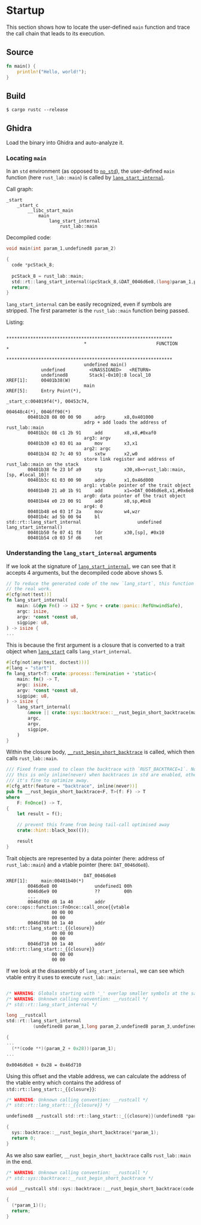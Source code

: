 # Startup

This section shows how to locate the user-defined `main` function and trace the call chain that leads to its execution.

## Source

```rust
fn main() {
    println!("Hello, world!");
}
```

## Build

```
$ cargo rustc --release
```

## Ghidra

Load the binary into Ghidra and auto-analyze it.

### Locating `main`

In an `std` environment (as opposed to [`no_std`](https://docs.rust-embedded.org/book/intro/no-std.html)), the user-defined `main` function (here `rust_lab::main`) is called by [`lang_start_internal`](https://stdrs.dev/nightly/x86_64-unknown-linux-gnu/std/rt/fn.lang_start_internal.html).

Call graph:

```
_start
    _start_c
        __libc_start_main
            main
                lang_start_internal
                    rust_lab::main
```

Decompiled code:

```c
void main(int param_1,undefined8 param_2)

{
  code *pcStack_8;
  
  pcStack_8 = rust_lab::main;
  std::rt::lang_start_internal(&pcStack_8,&DAT_0046d6e8,(long)param_1,param_2,0);
  return;
}
```

`lang_start_internal` can be easily recognized, even if symbols are stripped. The first parameter is the `rust_lab::main` function being passed.

Listing:

```
                             **************************************************************
                             *                          FUNCTION                          *
                             **************************************************************
                             undefined main()
             undefined         <UNASSIGNED>   <RETURN>
             undefined8        Stack[-0x10]:8 local_10                                XREF[1]:     00401b38(W)  
                             main                                            XREF[5]:     Entry Point(*), 
                                                                                          _start_c:004019f4(*), 00453c74, 
                                                                                          004648c4(*), 0046ff90(*)  
        00401b28 08 00 00 90     adrp       x8,0x401000
                             adrp + add loads the address of rust_lab::main
        00401b2c 08 c1 2b 91     add        x8,x8,#0xaf0
                             arg3: argv
        00401b30 e3 03 01 aa     mov        x3,x1
                             arg2: argc
        00401b34 02 7c 40 93     sxtw       x2,w0
                             store link register and address of rust_lab::main on the stack
        00401b38 fe 23 bf a9     stp        x30,x8=>rust_lab::main,[sp, #local_10]!
        00401b3c 61 03 00 90     adrp       x1,0x46d000
                             arg1: vtable pointer of the trait object
        00401b40 21 a0 1b 91     add        x1=>DAT_0046d6e8,x1,#0x6e8
                             arg0: data pointer of the trait object
        00401b44 e0 23 00 91     add        x0,sp,#0x8
                             arg4: 0
        00401b48 e4 03 1f 2a     mov        w4,wzr
        00401b4c ad 5b 00 94     bl         std::rt::lang_start_internal                     undefined lang_start_internal()
        00401b50 fe 07 41 f8     ldr        x30,[sp], #0x10
        00401b54 c0 03 5f d6     ret
```

### Understanding the `lang_start_internal` arguments

If we look at the signature of [`lang_start_internal`](https://github.com/rust-lang/rust/blob/738c08b63c4f9e3ebdaec5eece7b6fbc354f6467/library/std/src/rt.rs#L152), we can see that it accepts 4 arguments, but the decompiled code above shows 5.

```rust
// To reduce the generated code of the new `lang_start`, this function is doing
// the real work.
#[cfg(not(test))]
fn lang_start_internal(
    main: &(dyn Fn() -> i32 + Sync + crate::panic::RefUnwindSafe),
    argc: isize,
    argv: *const *const u8,
    sigpipe: u8,
) -> isize {
...
```

This is because the first argument is a closure that is converted to a trait object when [`lang_start`](https://github.com/rust-lang/rust/blob/738c08b63c4f9e3ebdaec5eece7b6fbc354f6467/library/std/src/rt.rs#L199) calls `lang_start_internal`.

```rust
#[cfg(not(any(test, doctest)))]
#[lang = "start"]
fn lang_start<T: crate::process::Termination + 'static>(
    main: fn() -> T,
    argc: isize,
    argv: *const *const u8,
    sigpipe: u8,
) -> isize {
    lang_start_internal(
        &move || crate::sys::backtrace::__rust_begin_short_backtrace(main).report().to_i32(),
        argc,
        argv,
        sigpipe,
    )
}
```

Within the closure body, [`__rust_begin_short_backtrace`](https://github.com/rust-lang/rust/blob/738c08b63c4f9e3ebdaec5eece7b6fbc354f6467/library/std/src/sys/backtrace.rs#L148) is called, which then calls `rust_lab::main`.

```rust
/// Fixed frame used to clean the backtrace with `RUST_BACKTRACE=1`. Note that
/// this is only inline(never) when backtraces in std are enabled, otherwise
/// it's fine to optimize away.
#[cfg_attr(feature = "backtrace", inline(never))]
pub fn __rust_begin_short_backtrace<F, T>(f: F) -> T
where
    F: FnOnce() -> T,
{
    let result = f();

    // prevent this frame from being tail-call optimised away
    crate::hint::black_box(());

    result
}
```

Trait objects are represented by a data pointer (here: address of `rust_lab::main`) and a vtable pointer (here: `DAT_0046d6e8`).

```
                             DAT_0046d6e8                                    XREF[1]:     main:00401b40(*)  
        0046d6e8 00              undefined1 00h
        0046d6e9 00              ??         00h
        ...
        0046d700 d8 1a 40        addr       core::ops::function::FnOnce::call_once{{vtable
                 00 00 00 
                 00 00
        0046d708 b0 1a 40        addr       std::rt::lang_start::_{{closure}}
                 00 00 00 
                 00 00
        0046d710 b0 1a 40        addr       std::rt::lang_start::_{{closure}}
                 00 00 00 
                 00 00
```

If we look at the disassembly of `lang_start_internal`, we can see which vtable entry it uses to execute `rust_lab::main`:

```c

/* WARNING: Globals starting with '_' overlap smaller symbols at the same address */
/* WARNING: Unknown calling convention: __rustcall */
/* std::rt::lang_start_internal */

long __rustcall
std::rt::lang_start_internal
          (undefined8 param_1,long param_2,undefined8 param_3,undefined8 param_4,byte param_5)

{
...
  (**(code **)(param_2 + 0x28))(param_1);
...
```
```
0x0046d6e8 + 0x28 = 0x46d710
```

Using this offset and the vtable address, we can calculate the address of the vtable entry which contains the address of `std::rt::lang_start::_{{closure}}`:

```c
/* WARNING: Unknown calling convention: __rustcall */
/* std::rt::lang_start::_{{closure}} */

undefined8 __rustcall std::rt::lang_start::_{{closure}}(undefined8 *param_1)

{
  sys::backtrace::__rust_begin_short_backtrace(*param_1);
  return 0;
}
```

As we also saw earlier, `__rust_begin_short_backtrace` calls `rust_lab::main` in the end.

```c
/* WARNING: Unknown calling convention: __rustcall */
/* std::sys::backtrace::__rust_begin_short_backtrace */

void __rustcall std::sys::backtrace::__rust_begin_short_backtrace(code *param_1)

{
  (*param_1)();
  return;
}
```
